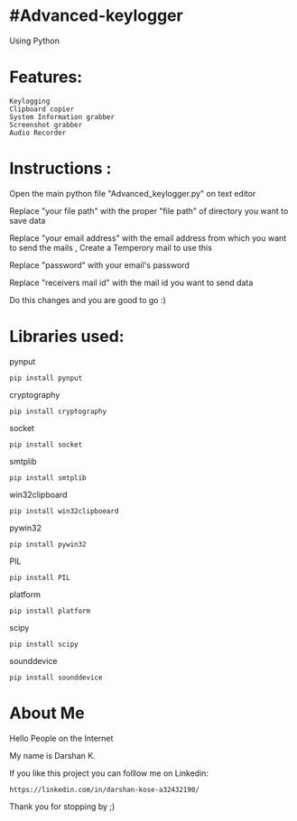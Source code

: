 


# #Advanced-keylogger
 Using Python
# Features:

    Keylogging
    Clipboard copier
    System Information grabber
    Screenshot grabber
    Audio Recorder
 
 
# Instructions :
Open the main python file "Advanced_keylogger.py" on text editor

Replace "your file path" with the proper "file path" of directory you want to save data
 
Replace "your email address" with the email address from which you want to send the mails , Create a Temperory mail to use this
 
Replace "password" with your email's password
 
Replace "receivers mail id" with the mail id you want to send data
 
Do this changes and you are good to go   :)
 

# Libraries used:

pynput
    
    pip install pynput
 
 cryptography
    
    pip install cryptography
    
 socket
    
    pip install socket
    
 smtplib
    
    pip install smtplib
    
 win32clipboard
    
    pip install win32clipboeard
    
 pywin32
    
    pip install pywin32
    
 PIL
  
    pip install PIL
    
 platform
 
    pip install platform
    
 scipy
 
    pip install scipy
    
 sounddevice
 
    pip install sounddevice
    


    
    
# About Me

Hello People on the Internet

My name is Darshan K.

If you like this project you can folllow me on Linkedin:

    https://linkedin.com/in/darshan-kose-a32432190/

Thank you for stopping by ;)

